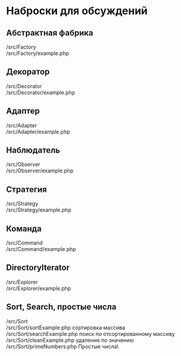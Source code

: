 # Наброски для обсуждений

## Абстрактная фабрика
/src/Factory\
/src/Factory/example.php

## Декоратор
/src/Decorator\
/src/Decorator/example.php

## Адаптер
/src/Adapter\
/src/Adapter/example.php

## Наблюдатель
/src/Observer\
/src/Observer/example.php

## Стратегия
/src/Strategy\
/src/Strategy/example.php

## Команда
/src/Command\
/src/Command/example.php

## DirectoryIterator
/src/Explorer\
/src/Explorer/example.php

## Sort, Search, простые числа
/src/Sort\
/src/Sort/sortExample.php сортировка массива\
/src/Sort/searchExample.php поиск по отсортированному массиву\
/src/Sort/cleanExample.php удаление по значению\
/src/Sort/primeNumbers.php Простые числа\